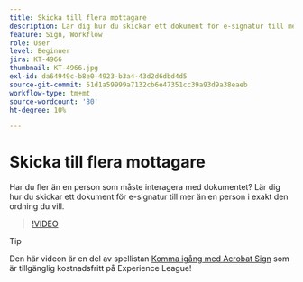 ```yaml
---
title: Skicka till flera mottagare
description: Lär dig hur du skickar ett dokument för e-signatur till mer än en person i exakt den ordning du vill
feature: Sign, Workflow
role: User
level: Beginner
jira: KT-4966
thumbnail: KT-4966.jpg
exl-id: da64949c-b8e0-4923-b3a4-43d2d6dbd4d5
source-git-commit: 51d1a59999a7132cb6e47351cc39a93d9a38eaeb
workflow-type: tm+mt
source-wordcount: '80'
ht-degree: 10%

---
```


# Skicka till flera mottagare

Har du fler än en person som måste interagera med dokumentet? Lär dig hur du skickar ett dokument för e-signatur till mer än en person i exakt den ordning du vill.

>[!VIDEO](https://video.tv.adobe.com/v/3425286?quality=12&learn=on&hidetitle=true&captions=swe)

>[!TIP]
>
>Den här videon är en del av spellistan [Komma igång med Acrobat Sign](https://experienceleague.adobe.com/sv/playlists/acrobat-sign-get-started-business-users) som är tillgänglig kostnadsfritt på Experience League!
